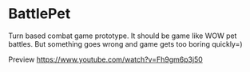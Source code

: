 # BattlePet
Turn based combat game prototype. It should be game like WOW pet battles. But something goes wrong and game gets too boring quickly=)

Preview https://www.youtube.com/watch?v=Fh9gm6p3j50
